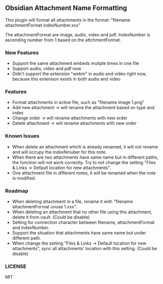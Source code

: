 ## Obsidian Attachment Name Formatting
This plugin will format all attachments in the format: "filename attachmentFormat indexNumber.xxx"

The attachmentFormat are image, audio, video and pdf. IndexNumber is ascending number from 1 based on the attchmentFormat.

### New Features
- Support the same attachment embeds mutiple times in one file
- Support audio, video and pdf now
- Didn't support the extension "webm" in audio and video right now, because this extension exists in both audio and video

### Features
- Format attachments in active file, such as "filename image 1.png"
- Add new attachment -> will rename the attachment based on type and index
- Change order -> will rename attachments with new order
- Delete attachment -> will rename attachments with new order

### Known Issues
- When delete an attachment which is already renamed, it will not rename and will occupy the indexNmuber for this note.
- When there are two attachments have same name but in different paths, the function will not work correctly. Try to not change the setting "Files & Links -> Default location for new attachments".
- One attachment file in different notes, it will be renamed when the note is modified.

### Roadmap
- When deleting attachment in a file, rename it with "filename attachmentFormat unuse 1.xxx".
- When deleting an attachment that no other file using this attachment, delete it from vault. (Could be disable)
- Setting for connection character between filename, attachmentFormat and indexNumber.
- Support the situation that attachments have same name but under different path.
- When change the setting "Files & Links -> Default location for new attachments", sync all attachments' location with this setting. (Could be disable)

### LICENSE
MIT